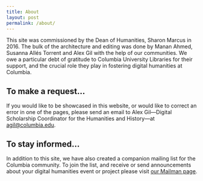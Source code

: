 ```yaml
---
title: About
layout: post
permalink: /about/
---
```


This site was commissioned by the Dean of Humanities, Sharon Marcus in 2016. The bulk of the architecture and editing was done by Manan Ahmed, Susanna Allés Torrent and Alex Gil with the help of our communities. We owe a particular debt of gratitude to Columbia University Libraries for their support, and the crucial role they play in fostering digital humanities at Columbia.

## To make a request...

If you would like to be showcased in this website, or would like to correct an error in one of the pages, please send an email to Alex Gil—Digital Scholarship Coordinator for the Humanities and History—at [agil@columbia.edu](mailto:agil@columbia.edu).

## To stay informed...

In addition to this site, we have also created a companion mailing list for the Columbia community. To join the list, and receive or send announcements about your digital humanities event or project please visit [our Mailman page](https://lists.columbia.edu/mailman/listinfo/dhcolumbia).

